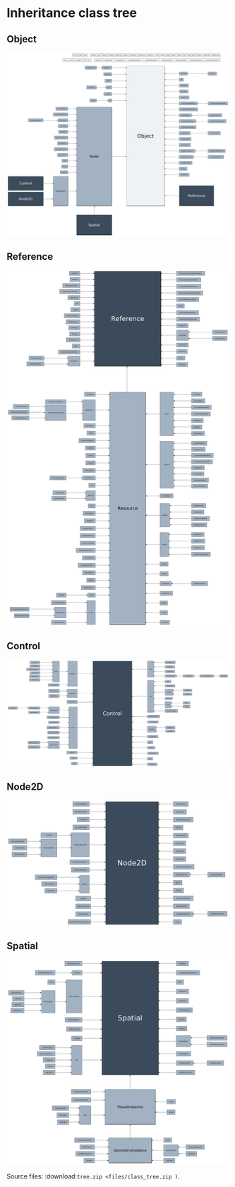 Inheritance class tree
======================

Object
------

![](img/Object.png)

Reference
---------

![](img/Reference.png)

Control
-------

![](img/Control.png)

Node2D
------

![](img/Node2D.png)

Spatial
-------

![](img/Spatial.png)

Source files: :download:`tree.zip <files/class_tree.zip )`.
